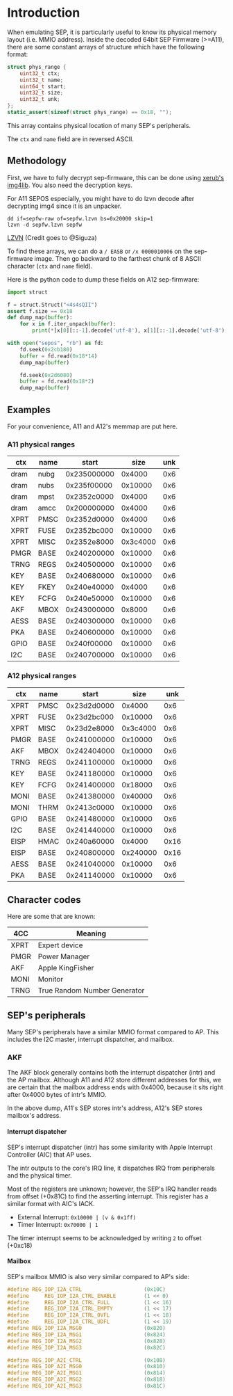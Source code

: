 # Introduction

When emulating SEP, it is particularly useful to know its physical memory layout (i.e. MMIO address). Inside the decoded 64bit SEP Firmware (>=A11), there are some constant arrays of structure which have the following format:

```c
struct phys_range {
    uint32_t ctx;
    uint32_t name;
    uint64_t start;
    uint32_t size;
    uint32_t unk;
};
static_assert(sizeof(struct phys_range) == 0x18, "");
```

This array contains physical location of many SEP's peripherals.

The `ctx` and `name` field are in reversed ASCII.

## Methodology

First, we have to fully decrypt sep-firmware, this can be done using [xerub's img4lib](https://github.com/xerub/img4lib). You also need the decryption keys.

For A11 SEPOS especially, you might have to do lzvn decode after decrypting img4 since it is an unpacker.

```
dd if=sepfw-raw of=sepfw.lzvn bs=0x20000 skip=1
lzvn -d sepfw.lzvn sepfw
```

[LZVN](https://github.com/xerub/lzvn)
(Credit goes to @Siguza)

To find these arrays, we can do a `/ EASB` or `/x 0000010006` on the sep-firmware image. Then go backward to the farthest chunk of 8 ASCII character (`ctx` and `name` field).

Here is the python code to dump these fields on A12 sep-firmware:

```py
import struct

f = struct.Struct("<4s4sQII")
assert f.size == 0x18
def dump_map(buffer):
	for x in f.iter_unpack(buffer):
		print(*[x[0][::-1].decode('utf-8'), x[1][::-1].decode('utf-8'), hex(x[2]), hex(x[3]), hex(x[4])])

with open("sepos", "rb") as fd:
	fd.seek(0x2cb180)
	buffer = fd.read(0x18*14)
	dump_map(buffer)

	fd.seek(0x2d6080)
	buffer = fd.read(0x18*2)
	dump_map(buffer)
```


## Examples

For your convenience, A11 and A12's memmap are put here.

### A11 physical ranges

| ctx  | name | start       | size     | unk |
|------|------|-------------|----------|-----|
| dram | nubg | 0x235000000 | 0x4000   | 0x6 |
| dram | nubs | 0x235f00000 | 0x10000  | 0x6 |
| dram | mpst | 0x2352c0000 | 0x4000   | 0x6 |
| dram | amcc | 0x200000000 | 0x4000   | 0x6 |
| XPRT | PMSC | 0x2352d0000 | 0x4000   | 0x6 |
| XPRT | FUSE | 0x2352bc000 | 0x10000  | 0x6 |
| XPRT | MISC | 0x2352e8000 | 0x3c4000 | 0x6 |
| PMGR | BASE | 0x240200000 | 0x10000  | 0x6 |
| TRNG | REGS | 0x240500000 | 0x10000  | 0x6 |
| KEY  | BASE | 0x240680000 | 0x10000  | 0x6 |
| KEY  | FKEY | 0x240e40000 | 0x4000   | 0x6 |
| KEY  | FCFG | 0x240e50000 | 0x10000  | 0x6 |
| AKF  | MBOX | 0x243000000 | 0x8000   | 0x6 |
| AESS | BASE | 0x240300000 | 0x10000  | 0x6 |
| PKA  | BASE | 0x240600000 | 0x10000  | 0x6 |
| GPIO | BASE | 0x240f00000 | 0x10000  | 0x6 |
| I2C  | BASE | 0x240700000 | 0x10000  | 0x6 |

### A12 physical ranges

| ctx  | name | start       | size     | unk  |
|------|------|-------------|----------|------|
| XPRT | PMSC | 0x23d2d0000 | 0x4000   | 0x6  |
| XPRT | FUSE | 0x23d2bc000 | 0x10000  | 0x6  |
| XPRT | MISC | 0x23d2e8000 | 0x3c4000 | 0x6  |
| PMGR | BASE | 0x241000000 | 0x10000  | 0x6  |
| AKF  | MBOX | 0x242404000 | 0x10000  | 0x6  |
| TRNG | REGS | 0x241100000 | 0x10000  | 0x6  |
| KEY  | BASE | 0x241180000 | 0x10000  | 0x6  |
| KEY  | FCFG | 0x241400000 | 0x18000  | 0x6  |
| MONI | BASE | 0x241380000 | 0x40000  | 0x6  |
| MONI | THRM | 0x2413c0000 | 0x10000  | 0x6  |
| GPIO | BASE | 0x241480000 | 0x10000  | 0x6  |
| I2C  | BASE | 0x241440000 | 0x10000  | 0x6  |
| EISP | HMAC | 0x240a60000 | 0x4000   | 0x16 |
| EISP | BASE | 0x240800000 | 0x240000 | 0x16 |
| AESS | BASE | 0x241040000 | 0x10000  | 0x6  |
| PKA  | BASE | 0x241140000 | 0x10000  | 0x6  |

## Character codes

Here are some that are known:

| 4CC  | Meaning                      |
|------|------------------------------|
| XPRT | Expert device                |
| PMGR | Power Manager                |
| AKF  | Apple KingFisher             |
| MONI | Monitor                      |
| TRNG | True Random Number Generator |

## SEP's peripherals

Many SEP's peripherals have a similar MMIO format compared to AP. This includes the I2C master, interrupt dispatcher, and mailbox.

### AKF

The AKF block generally contains both the interrupt dispatcher (intr) and the AP mailbox. Although A11 and A12 store different addresses for this, we are certain that the mailbox address ends with 0x4000, because it sits right after 0x4000 bytes of intr's MMIO.

In the above dump, A11's SEP stores intr's address, A12's SEP stores mailbox's address.

#### Interrupt dispatcher

SEP's interrupt dispatcher (intr) has some similarity with Apple Interrupt Controller (AIC) that AP uses.

The intr outputs to the core's IRQ line, it dispatches IRQ from peripherals and the physical timer.

Most of the registers are unknown; however, the SEP's IRQ handler reads from offset (+0x81C) to find the asserting interrupt.
This register has a similar format with AIC's IACK.

- External Interrupt: `0x10000 | (v & 0x1ff)`
- Timer Interrupt: `0x70000 | 1`

The timer interrupt seems to be acknowledged by writing `2` to offset (+0xc18)

#### Mailbox

SEP's mailbox MMIO is also very similar compared to AP's side:

```c
#define REG_IOP_I2A_CTRL                    (0x10C)
#define     REG_IOP_I2A_CTRL_ENABLE         (1 << 0)
#define     REG_IOP_I2A_CTRL_FULL           (1 << 16)
#define     REG_IOP_I2A_CTRL_EMPTY          (1 << 17)
#define     REG_IOP_I2A_CTRL_OVFL           (1 << 18)
#define     REG_IOP_I2A_CTRL_UDFL           (1 << 19)
#define REG_IOP_I2A_MSG0                    (0x820)
#define REG_IOP_I2A_MSG1                    (0x824)
#define REG_IOP_I2A_MSG2                    (0x828)
#define REG_IOP_I2A_MSG3                    (0x82C)

#define REG_IOP_A2I_CTRL                    (0x108)
#define REG_IOP_A2I_MSG0                    (0x810)
#define REG_IOP_A2I_MSG1                    (0x814)
#define REG_IOP_A2I_MSG2                    (0x818)
#define REG_IOP_A2I_MSG3                    (0x81C)
```
